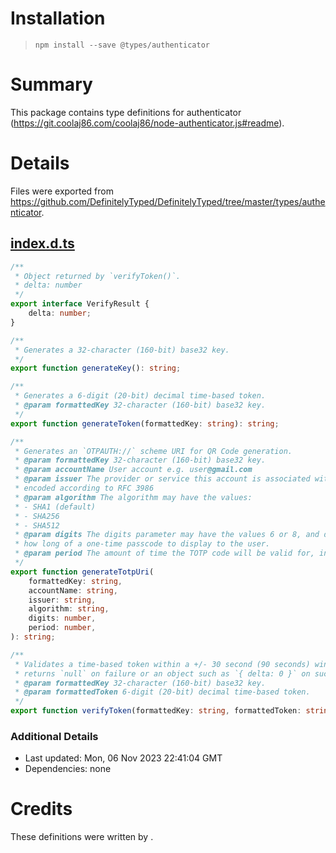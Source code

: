 # Installation
> `npm install --save @types/authenticator`

# Summary
This package contains type definitions for authenticator (https://git.coolaj86.com/coolaj86/node-authenticator.js#readme).

# Details
Files were exported from https://github.com/DefinitelyTyped/DefinitelyTyped/tree/master/types/authenticator.
## [index.d.ts](https://github.com/DefinitelyTyped/DefinitelyTyped/tree/master/types/authenticator/index.d.ts)
````ts
/**
 * Object returned by `verifyToken()`.
 * delta: number
 */
export interface VerifyResult {
    delta: number;
}

/**
 * Generates a 32-character (160-bit) base32 key.
 */
export function generateKey(): string;

/**
 * Generates a 6-digit (20-bit) decimal time-based token.
 * @param formattedKey 32-character (160-bit) base32 key.
 */
export function generateToken(formattedKey: string): string;

/**
 * Generates an `OTPAUTH://` scheme URI for QR Code generation.
 * @param formattedKey 32-character (160-bit) base32 key.
 * @param accountName User account e.g. user@gmail.com
 * @param issuer The provider or service this account is associated with, URL-
 * encoded according to RFC 3986
 * @param algorithm The algorithm may have the values:
 * - SHA1 (default)
 * - SHA256
 * - SHA512
 * @param digits The digits parameter may have the values 6 or 8, and determines
 * how long of a one-time passcode to display to the user.
 * @param period The amount of time the TOTP code will be valid for, in seconds.
 */
export function generateTotpUri(
    formattedKey: string,
    accountName: string,
    issuer: string,
    algorithm: string,
    digits: number,
    period: number,
): string;

/**
 * Validates a time-based token within a +/- 30 second (90 seconds) window
 * returns `null` on failure or an object such as `{ delta: 0 }` on success.
 * @param formattedKey 32-character (160-bit) base32 key.
 * @param formattedToken 6-digit (20-bit) decimal time-based token.
 */
export function verifyToken(formattedKey: string, formattedToken: string): VerifyResult | null;

````

### Additional Details
 * Last updated: Mon, 06 Nov 2023 22:41:04 GMT
 * Dependencies: none

# Credits
These definitions were written by .

